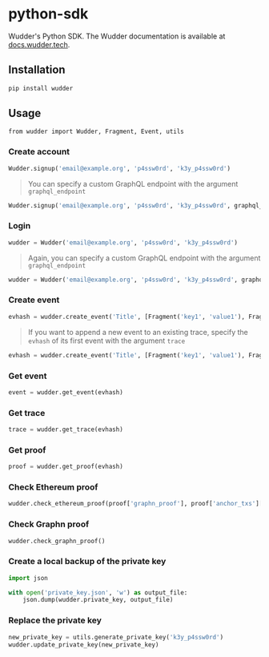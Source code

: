 # python-sdk
Wudder's Python SDK. The Wudder documentation is available at [docs.wudder.tech](https://docs.wudder.tech/).

## Installation
```bash
pip install wudder
```

## Usage
```
from wudder import Wudder, Fragment, Event, utils
```

### Create account
```python
Wudder.signup('email@example.org', 'p4ssw0rd', 'k3y_p4ssw0rd')
```

> You can specify a custom GraphQL endpoint with the argument `graphql_endpoint`
```python
Wudder.signup('email@example.org', 'p4ssw0rd', 'k3y_p4ssw0rd', graphql_endpoint='https://api.testnet.wudder.tech/graphql/')
```

### Login
```python
wudder = Wudder('email@example.org', 'p4ssw0rd', 'k3y_p4ssw0rd')
```

> Again, you can specify a custom GraphQL endpoint with the argument `graphql_endpoint`
```python
wudder = Wudder('email@example.org', 'p4ssw0rd', 'k3y_p4ssw0rd', graphql_endpoint='https://api.testnet.wudder.tech/graphql/')
```

### Create event
```python
evhash = wudder.create_event('Title', [Fragment('key1', 'value1'), Fragment('key2', 'value2')])
```

> If you want to append a new event to an existing trace, specify the `evhash` of its first event with the argument `trace`
```python
evhash = wudder.create_event('Title', [Fragment('key1', 'value1'), Fragment('key2', 'value2')], trace='c106851cc1ce91b68254c1e82b2b5e2dbd97471ec7d7ffb6f55aeadba7683a04')
```

### Get event
```python
event = wudder.get_event(evhash)
```

### Get trace
```python
trace = wudder.get_trace(evhash)
```

### Get proof
```python
proof = wudder.get_proof(evhash)
```

### Check Ethereum proof
```python
wudder.check_ethereum_proof(proof['graphn_proof'], proof['anchor_txs']['ethereum']))
```

### Check Graphn proof
```python
wudder.check_graphn_proof()
```

### Create a local backup of the private key
```python
import json

with open('private_key.json', 'w') as output_file:
    json.dump(wudder.private_key, output_file)
```

### Replace the private key
```python
new_private_key = utils.generate_private_key('k3y_p4ssw0rd')
wudder.update_private_key(new_private_key)
```
